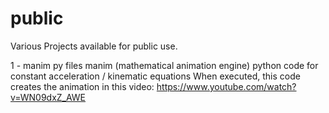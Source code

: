 # public
 Various Projects available for public use.
 
  1 -  manim py files
  manim (mathematical animation engine) python code for constant acceleration / kinematic equations 
  When executed, this code creates the animation in this video: https://www.youtube.com/watch?v=WN09dxZ_AWE
  
  
